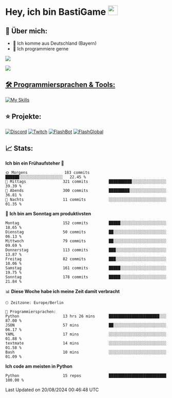 # Hey, ich bin BastiGame <img src="https://raw.githubusercontent.com/MartinHeinz/MartinHeinz/master/wave.gif" width="30px">

## 📌 Über mich:
- 📍 Ich komme aus Deutschland (Bayern)
- 📝 Ich programmiere gerne
  
[![](https://visitcount.itsvg.in/api?id=bastigamedc&icon=2&color=0)](https://visitcount.itsvg.in)

<a href="https://discord.com/users/1018150165489668227"><img src="https://lanyard.cnrad.dev/api/1018150165489668227"><p/>


## 🛠️ Programmiersprachen & Tools:
[![My Skills](https://skillicons.dev/icons?i=discord,figma,notion,pycharm,py,redis,sqlite,vscode,windows)](https://skillicons.dev)

## ⭐ Projekte:
[![Discord](https://img.shields.io/badge/Discord-%237289DA.svg?logo=discord&logoColor=white)](https://discord.gg/Hfjv2cCQ)
[![Twitch](https://img.shields.io/badge/Twitch-%239146FF.svg?logo=Twitch&logoColor=white)](https://www.twitch.tv/bastigametv)
[![FlashBot](https://img.shields.io/badge/FlashBot-%ff7e47.svg?logo=wechat&logoColor=white)](https://discord.com/application-directory/1111374314340626433)
[![FlashGlobal](https://img.shields.io/badge/FlashGlobal-%ff7e47.svg?logo=wechat&logoColor=white)](https://discord.com/application-directory/1169681232532099112)

## 📈 Stats:
<!--START_SECTION:waka-->
**Ich bin ein Frühaufsteher 🐤** 

```text
🌞 Morgens                183 commits         ██████░░░░░░░░░░░░░░░░░░░   22.45 % 
🌆 Mittags                321 commits         ██████████░░░░░░░░░░░░░░░   39.39 % 
🌃 Abends                 300 commits         █████████░░░░░░░░░░░░░░░░   36.81 % 
🌙 Nachts                 11 commits          ░░░░░░░░░░░░░░░░░░░░░░░░░   01.35 % 
```
📅 **Ich bin am Sonntag am produktivsten** 

```text
Montag                   152 commits         █████░░░░░░░░░░░░░░░░░░░░   18.65 % 
Dienstag                 50 commits          ██░░░░░░░░░░░░░░░░░░░░░░░   06.13 % 
Mittwoch                 79 commits          ██░░░░░░░░░░░░░░░░░░░░░░░   09.69 % 
Donnerstag               113 commits         ███░░░░░░░░░░░░░░░░░░░░░░   13.87 % 
Freitag                  82 commits          ███░░░░░░░░░░░░░░░░░░░░░░   10.06 % 
Samstag                  161 commits         █████░░░░░░░░░░░░░░░░░░░░   19.75 % 
Sonntag                  178 commits         █████░░░░░░░░░░░░░░░░░░░░   21.84 % 
```


📊 **Diese Woche habe ich meine Zeit damit verbracht** 

```text
🕑︎ Zeitzone: Europe/Berlin

💬 Programmiersprachen: 
Python                   13 hrs 26 mins      ██████████████████████░░░   87.00 % 
JSON                     57 mins             ██░░░░░░░░░░░░░░░░░░░░░░░   06.17 % 
YAML                     17 mins             ░░░░░░░░░░░░░░░░░░░░░░░░░   01.88 % 
textmate                 14 mins             ░░░░░░░░░░░░░░░░░░░░░░░░░   01.58 % 
Bash                     10 mins             ░░░░░░░░░░░░░░░░░░░░░░░░░   01.09 % 
```

**Ich code am meisten in Python** 

```text
Python                   15 repos            █████████████████████████   100.00 % 
```




 Last Updated on 20/08/2024 00:46:48 UTC
<!--END_SECTION:waka-->
